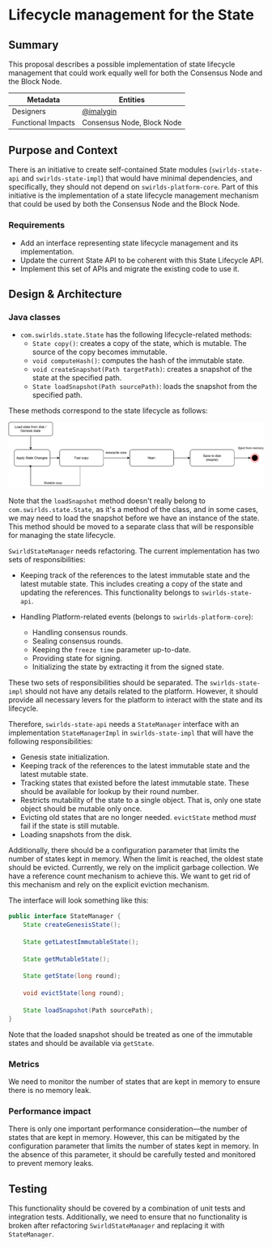 # Lifecycle management for the State

## Summary

This proposal describes a possible implementation of state lifecycle management that could work equally well for both the Consensus Node and the Block Node.

| Metadata           | Entities                                   |
|--------------------|--------------------------------------------|
| Designers          | [@imalygin](https://github.com/imalygin) |
| Functional Impacts | Consensus Node, Block Node                 |

## Purpose and Context

There is an initiative to create self-contained State modules (`swirlds-state-api` and `swirlds-state-impl`) that would have minimal dependencies, and specifically, they should not depend on `swirlds-platform-core`. Part of this initiative is the implementation of a state lifecycle management mechanism that could be used by both the Consensus Node and the Block Node.

### Requirements

- Add an interface representing state lifecycle management and its implementation.
- Update the current State API to be coherent with this State Lifecycle API.
- Implement this set of APIs and migrate the existing code to use it.

## Design & Architecture

### Java classes

- `com.swirlds.state.State` has the following lifecycle-related methods:
  - `State copy()`: creates a copy of the state, which is mutable. The source of the copy becomes immutable.
  - `void computeHash()`: computes the hash of the immutable state.
  - `void createSnapshot(Path targetPath)`: creates a snapshot of the state at the specified path.
  - `State loadSnapshot(Path sourcePath)`: loads the snapshot from the specified path.

These methods correspond to the state lifecycle as follows:

[![State lifecycle](state-lifecycle.svg)](state-lifecycle.svg)

Note that the `loadSnapshot` method doesn't really belong to `com.swirlds.state.State`, as it's a method of the class, and in some cases, we may need to load the snapshot before we have an instance of the state. 
This method should be moved to a separate class that will be responsible for managing the state lifecycle.

`SwirldStateManager` needs refactoring. The current implementation has two sets of responsibilities:
  - Keeping track of the references to the latest immutable state and the latest mutable state. This includes creating a copy of the state and updating the references. 
  This functionality belongs to `swirlds-state-api`.   
  
  - Handling Platform-related events (belongs to `swirlds-platform-core`):
    - Handling consensus rounds.
    - Sealing consensus rounds.
    - Keeping the `freeze time` parameter up-to-date.
    - Providing state for signing.
    - Initializing the state by extracting it from the signed state.

These two sets of responsibilities should be separated. The `swirlds-state-impl` should not have any details related to the platform. However, it should provide all necessary levers for the platform to interact with the state and its lifecycle.

Therefore, `swirlds-state-api` needs a `StateManager` interface with an implementation `StateManagerImpl` in `swirlds-state-impl`  that will have the following responsibilities:
- Genesis state initialization.
- Keeping track of the references to the latest immutable state and the latest mutable state.
- Tracking states that existed before the latest immutable state. These should be available for lookup by their round number.
- Restricts mutability of the state to a single object. That is, only one state object should be mutable only once.
- Evicting old states that are no longer needed. `evictState` method *must* fail if the state is still mutable.
- Loading snapshots from the disk.

Additionally, there should be a configuration parameter that limits the number of states kept in memory. When the limit is reached, the oldest state should be evicted.
Currently, we rely on the implicit garbage collection. We have a reference count mechanism to achieve this.
We want to get rid of this mechanism and rely on the explicit eviction mechanism.

The interface will look something like this:

```java
public interface StateManager {
    State createGenesisState();
    
    State getLatestImmutableState();
    
    State getMutableState();
    
    State getState(long round);
    
    void evictState(long round);
    
    State loadSnapshot(Path sourcePath);
}
```

Note that the loaded snapshot should be treated as one of the immutable states and should be available via `getState`.

### Metrics

We need to monitor the number of states that are kept in memory to ensure there is no memory leak.

### Performance impact

There is only one important performance consideration—the number of states that are kept in memory. However, this can be mitigated by the configuration parameter that limits the number of states kept in memory. In the absence of this parameter, it should be carefully tested and monitored to prevent memory leaks.

## Testing

This functionality should be covered by a combination of unit tests and integration tests. Additionally, we need to ensure that no functionality is broken after refactoring `SwirldStateManager` and replacing it with `StateManager`.